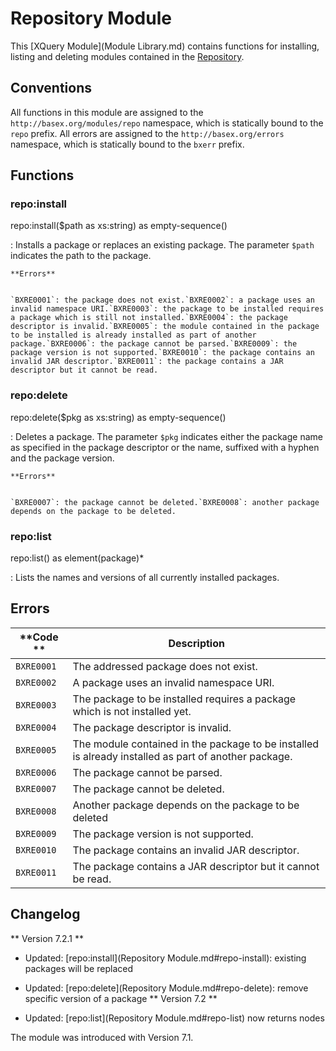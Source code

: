 
# Repository Module
 


 
This [XQuery Module](Module Library.md) contains functions for installing, listing and deleting modules contained in the [Repository](Repository.md). 

 
## Conventions

All functions in this module are assigned to the `http://basex.org/modules/repo` namespace, which is statically bound to the `repo` prefix. All errors are assigned to the `http://basex.org/errors` namespace, which is statically bound to the `bxerr` prefix. 

 
## Functions

### repo:install

repo:install($path as xs:string) as empty-sequence()

:   Installs a package or replaces an existing package. The parameter `$path` indicates the path to the package. 

    **Errors**


    `BXRE0001`: the package does not exist.`BXRE0002`: a package uses an invalid namespace URI.`BXRE0003`: the package to be installed requires a package which is still not installed.`BXRE0004`: the package descriptor is invalid.`BXRE0005`: the module contained in the package to be installed is already installed as part of another package.`BXRE0006`: the package cannot be parsed.`BXRE0009`: the package version is not supported.`BXRE0010`: the package contains an invalid JAR descriptor.`BXRE0011`: the package contains a JAR descriptor but it cannot be read. 


### repo:delete

repo:delete($pkg as xs:string) as empty-sequence()

:   Deletes a package. The parameter `$pkg` indicates either the package name as specified in the package descriptor or the name, suffixed with a hyphen and the package version. 

    **Errors**


    `BXRE0007`: the package cannot be deleted.`BXRE0008`: another package depends on the package to be deleted. 


### repo:list

repo:list() as element(package)*

:   Lists the names and versions of all currently installed packages. 

 
## Errors

**Code ** | Description 
--------- | ------------
`BXRE0001` | The addressed package does not exist. 
`BXRE0002` | A package uses an invalid namespace URI. 
`BXRE0003` | The package to be installed requires a package which is not installed yet. 
`BXRE0004` | The package descriptor is invalid. 
`BXRE0005` | The module contained in the package to be installed is already installed as part of another package. 
`BXRE0006` | The package cannot be parsed. 
`BXRE0007` | The package cannot be deleted. 
`BXRE0008` | Another package depends on the package to be deleted 
`BXRE0009` | The package version is not supported. 
`BXRE0010` | The package contains an invalid JAR descriptor. 
`BXRE0011` | The package contains a JAR descriptor but it cannot be read. 
 
## Changelog
** Version 7.2.1 **

 * Updated: [repo:install](Repository Module.md#repo-install): existing packages will be replaced 
 * Updated: [repo:delete](Repository Module.md#repo-delete): remove specific version of a package 
** Version 7.2 **

 * Updated: [repo:list](Repository Module.md#repo-list) now returns nodes 

The module was introduced with Version 7.1. 

